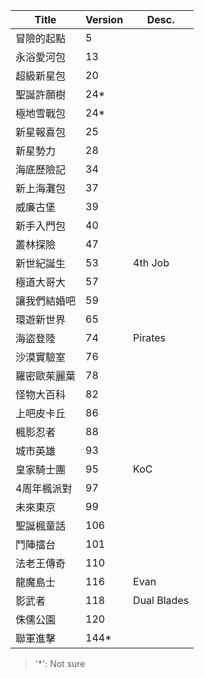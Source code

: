 |Title|Version|Desc.|
|----|----|----|
|冒險的起點|5|
|永浴愛河包|13|
|超級新星包|20|
|聖誕許願樹|24*|
|極地雪戰包|24*|
|新星報喜包|25|
|新星勢力|28|
|海底歷險記|34|
|新上海灘包|37|
|威廉古堡|39|
|新手入門包|40|
|叢林探險|47|
|新世紀誕生|53|4th Job|
|極道大哥大|57|
|讓我們結婚吧|59|
|環遊新世界|65|
|海盜登陸|74|Pirates|
|沙漠實驗室|76|
|羅密歐茱麗葉|78|
|怪物大百科|82|
|上吧皮卡丘|86|
|楓影忍者|88|
|城市英雄|93|
|皇家騎士團|95|KoC|
|4周年楓派對|97|
|未來東京|99|
|聖誕楓童話|106|
|鬥陣擂台|101|
|法老王傳奇|110|
|龍魔島士|116|Evan|
|影武者|118|Dual Blades|
|侏儒公園|120|
|聯軍進擊|144*|

> '*': Not sure
